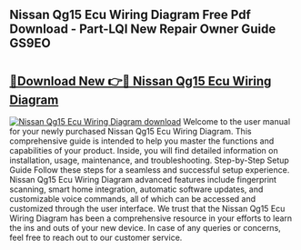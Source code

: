 ## Nissan Qg15 Ecu Wiring Diagram Free Pdf Download - Part-LQI New Repair Owner Guide GS9EO

# <h2><a href="http://dfr2e7.blite.top/?on=Nissan+Qg15+Ecu+Wiring+Diagram">🔗Download New 👉🔴 Nissan Qg15 Ecu Wiring Diagram</a></h2>

[![Nissan Qg15 Ecu Wiring Diagram download](https://i.imgur.com/lujVjoI.png)](http://dfr2e7.blite.top/?on=Nissan+Qg15+Ecu+Wiring+Diagram)
Welcome to the user manual for your newly purchased Nissan Qg15 Ecu Wiring Diagram. This comprehensive guide is intended to help you master the functions and capabilities of your product. Inside, you will find detailed information on installation, usage, maintenance, and troubleshooting. Step-by-Step Setup Guide Follow these steps for a seamless and successful setup experience. Nissan Qg15 Ecu Wiring Diagram advanced features include fingerprint scanning, smart home integration, automatic software updates, and customizable voice commands, all of which can be accessed and customized through the user interface. We trust that the Nissan Qg15 Ecu Wiring Diagram has been a comprehensive resource in your efforts to learn the ins and outs of your new device. In case of any queries or concerns, feel free to reach out to our customer service.

